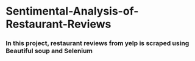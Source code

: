 # Sentimental-Analysis-of-Restaurant-Reviews
### In this project, restaurant reviews from yelp is scraped using Beautiful soup and Selenium 

